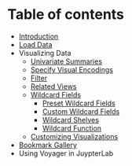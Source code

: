 # Table of contents

* [Introduction](README.md)
* [Load Data](load-data.md)
* Visualizing Data
  * [Univariate Summaries](visualizing-data/univariate-summaries.md)
  * [Specify Visual Encodings](visualizing-data/specify-visual-encodings.md)
  * [Filter](visualizing-data/filter.md)
  * [Related Views](visualizing-data/related-views.md)
  * [Wildcard Fields](visualizing-data/wildcard-fields/README.md)
    * [Preset Wildcard Fields](visualizing-data/wildcard-fields/preset-wildcard-fields.md)
    * [Custom Wildcard Fields](visualizing-data/wildcard-fields/custom-wildcard-fields.md)
    * [Wildcard Shelves](visualizing-data/wildcard-fields/wildcard-shelves.md)
    * [Wildcard Function](visualizing-data/wildcard-fields/wildcard-function.md)
  * [Customizing Visualizations](visualizing-data/customizing-visualizations.md)
* [Bookmark Gallery](bookmark-gallery.md)
* Using Voyager in JuypterLab

